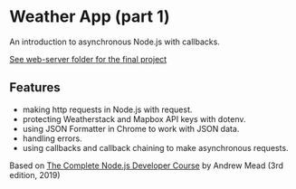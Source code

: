 # Weather App (part 1)

An introduction to asynchronous Node.js with callbacks.

[See web-server folder for the final project](https://github.com/solygambas/node-task-manager-rest-api/tree/master/web-server)

## Features

- making http requests in Node.js with request.
- protecting Weatherstack and Mapbox API keys with dotenv.
- using JSON Formatter in Chrome to work with JSON data.
- handling errors.
- using callbacks and callback chaining to make asynchronous requests.

Based on [The Complete Node.js Developer Course](https://www.udemy.com/course/the-complete-nodejs-developer-course-2/) by Andrew Mead (3rd edition, 2019)
